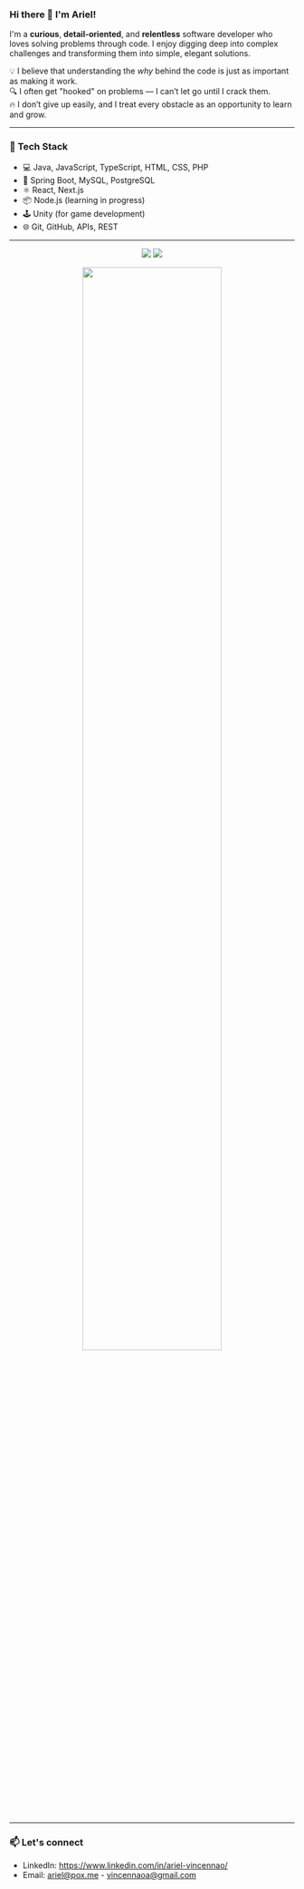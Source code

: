 ### Hi there 👋 I'm Ariel!

I'm a **curious**, **detail-oriented**, and **relentless** software developer who loves solving problems through code. I enjoy digging deep into complex challenges and transforming them into simple, elegant solutions.

💡 I believe that understanding the *why* behind the code is just as important as making it work.  
🔍 I often get "hooked" on problems — I can’t let go until I crack them.  
🔥 I don’t give up easily, and I treat every obstacle as an opportunity to learn and grow.

---

### 🧰 Tech Stack

- 💻 Java, JavaScript, TypeScript, HTML, CSS, PHP
- 🌱 Spring Boot, MySQL, PostgreSQL
- ⚛️ React, Next.js
- 📦 Node.js (learning in progress)
- 🕹 Unity (for game development)
- 🌐 Git, GitHub, APIs, REST
---
<p align="center">
  <img src="https://github-readme-stats.vercel.app/api?username=arielvincennao&theme=tokyonight&show_icons=true&hide_border=true&count_private=true" />
  <img src="https://github-readme-streak-stats.herokuapp.com/?user=arielvincennao&theme=tokyonight&hide_border=true" />
</p>

<p align="center">
  <img src="https://github-readme-stats.vercel.app/api/top-langs/?username=arielvincennao&theme=tokyonight&show_icons=true&hide_border=true&layout=compact" width="70%" />
</p>

---
### 📫 Let's connect

- LinkedIn: https://www.linkedin.com/in/ariel-vincennao/
- Email: ariel@pox.me - vincennaoa@gmail.com
